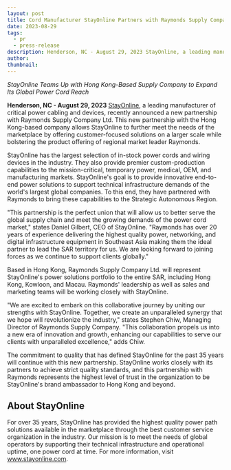 ```yaml
---
layout: post
title: Cord Manufacturer StayOnline Partners with Raymonds Supply Company Ltd. for Strategic SAR Distribution
date: 2023-08-29
tags:
  - pr
  - press-release
description: Henderson, NC - August 29, 2023 StayOnline, a leading manufacturer of critical power cabling and devices, recently announced a new partnership with Raymonds Supply Company Ltd. This new partnership with the Hong Kong-based company allows StayOnline to further meet the needs of the marketplace by offering customer-focused solutions on a larger scale while bolstering the product offering of regional market leader Raymonds.
author: 
thumbnail:
---
```

_StayOnline Teams Up with Hong Kong-Based Supply Company to Expand Its Global Power Cord Reach_

**Henderson, NC - August 29, 2023** [StayOnline](https://www.stayonline.com/), a leading manufacturer of critical power cabling and devices, recently announced a new partnership with Raymonds Supply Company Ltd. This new partnership with the Hong Kong-based company allows StayOnline to further meet the needs of the marketplace by offering customer-focused solutions on a larger scale while bolstering the product offering of regional market leader Raymonds.

StayOnline has the largest selection of in-stock power cords and wiring devices in the industry. They also provide premier custom-production capabilities to the mission-critical, temporary power, medical, OEM, and manufacturing markets. StayOnline's goal is to provide innovative end-to-end power solutions to support technical infrastructure demands of the world's largest global companies. To this end, they have partnered with Raymonds to bring these capabilities to the Strategic Autonomous Region.

"This partnership is the perfect union that will allow us to better serve the global supply chain and meet the growing demands of the power cord market," states Daniel Gilbert, CEO of StayOnline. "Raymonds has over 20 years of experience delivering the highest quality power, networking, and digital infrastructure equipment in Southeast Asia making them the ideal partner to lead the SAR territory for us. We are looking forward to joining forces as we continue to support clients globally."

Based in Hong Kong, Raymonds Supply Company Ltd. will represent StayOnline's power solutions portfolio to the entire SAR, including Hong Kong, Kowloon, and Macau. Raymonds' leadership as well as sales and marketing teams will be working closely with StayOnline.

"We are excited to embark on this collaborative journey by uniting our strengths with StayOnline. Together, we create an unparalleled synergy that we hope will revolutionize the industry," states Stephen Chiw, Managing Director of Raymonds Supply Company. "This collaboration propels us into a new era of innovation and growth, enhancing our capabilities to serve our clients with unparalleled excellence," adds Chiw.

The commitment to quality that has defined StayOnline for the past 35 years will continue with this new partnership. StayOnline works closely with its partners to achieve strict quality standards, and this partnership with Raymonds represents the highest level of trust in the organization to be StayOnline's brand ambassador to Hong Kong and beyond.

## About StayOnline

For over 35 years, StayOnline has provided the highest quality power path solutions available in the marketplace through the best customer service organization in the industry. Our mission is to meet the needs of global operators by supporting their technical infrastructure and operational uptime, one power cord at time. For more information, visit www.stayonline.com.